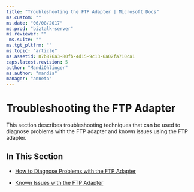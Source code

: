 ```yaml
---
title: "Troubleshooting the FTP Adapter | Microsoft Docs"
ms.custom: ""
ms.date: "06/08/2017"
ms.prod: "biztalk-server"
ms.reviewer: ""
 ms.suite: ""
ms.tgt_pltfrm: ""
ms.topic: "article"
ms.assetid: 87b876a3-80fb-4d15-9c13-6a02fa710ca1
caps.latest.revision: 5
author: "MandiOhlinger"
ms.author: "mandia"
manager: "anneta"
---
```

# Troubleshooting the FTP Adapter
This section describes troubleshooting techniques that can be used to diagnose problems with the FTP adapter and known issues using the FTP adapter.  
  
## In This Section  
  
-   [How to Diagnose Problems with the FTP Adapter](../core/how-to-diagnose-problems-with-the-ftp-adapter.md)  
  
-   [Known Issues with the FTP Adapter](../core/known-issues-with-the-ftp-adapter.md)